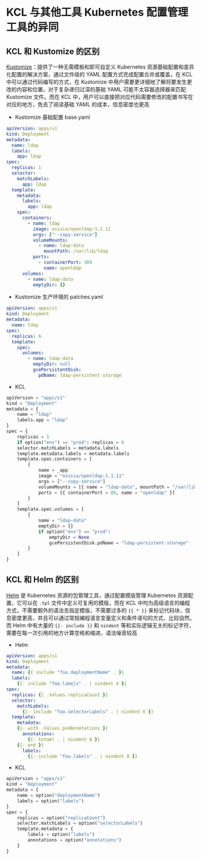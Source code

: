 
# KCL 与其他工具 Kubernetes 配置管理工具的异同

## KCL 和 Kustomize 的区别

[Kustomize](https://kustomize.io/)：提供了一种无需模板和即可自定义 Kubernetes 资源基础配置和差异化配置的解决方案，通过文件级的 YAML 配置方式完成配置合并或覆盖，在 KCL 中可以通过代码编写的方式，在 Kustomize 中用户需要更详细地了解将要发生更改的内容和位置，对于复杂递归过深的基础 YAML 可能不太容器选择器来匹配 Kustomize 文件。而在 KCL 中，用户可以直接把对应代码需要修改的配置书写在对应的地方，免去了阅读基础 YAML 的成本，信息密度也更高

+ Kustomize 基础配置 base.yaml

```yaml
apiVersion: apps/v1
kind: Deployment
metadata:
  name: ldap
  labels:
    app: ldap
spec:
  replicas: 1
  selector:
    matchLabels:
      app: ldap
  template:
    metadata:
      labels:
        app: ldap
    spec:
      containers:
        - name: ldap
          image: osixia/openldap:1.1.11
          args: ["--copy-service"]
          volumeMounts:
            - name: ldap-data
              mountPath: /var/lib/ldap
          ports:
            - containerPort: 389
              name: openldap
      volumes:
        - name: ldap-data
          emptyDir: {}
```

+ Kustomize 生产环境的 patches.yaml

```yaml
apiVersion: apps/v1
kind: Deployment
metadata:
  name: ldap
spec:
  replicas: 6
  template:
    spec:
      volumes:
        - name: ldap-data
          emptyDir: null
          gcePersistentDisk:
            pdName: ldap-persistent-storage
```

+ KCL

```python
apiVersion = "apps/v1"
kind = "Deployment"
metadata = {
    name = "ldap"
    labels.app = "ldap"
}
spec = {
    replicas = 1
    if option("env") == "prod": replicas = 6
    selector.matchLabels = metadata.labels
    template.metadata.labels = metadata.labels
    template.spec.containers = [
        {
            name = _app
            image = "osixia/openldap:1.1.11"
            args = ["--copy-service"]
            volumeMounts = [{ name = "ldap-data", mountPath = "/var/lib/ldap" }]
            ports = [{ containerPort = 80, name = "openldap" }]
        }
    ]
    template.spec.volumes = [
        {
            name = "ldap-data"
            emptyDir = {}
            if option("env") == "prod":
                emptyDir = None
                gcePersistentDisk.pdName = "ldap-persistent-storage"
        }
    ]
}
```

## KCL 和 Helm 的区别

[Helm](https://helm.sh/) 是 Kubernetes 资源的包管理工具，通过配置模版管理 Kubernetes 资源配置，它可以在 `.tpl` 文件中定义可复用的模版，而在 KCL 中均为高级语言的编程方式，不需要额外的语法去指定模版，不需要过多的 `{{ * }}` 来标记代码块，信息密度更高，并且可以通过常规编程语言变量定义和条件语句的方式，比较自然。而 Helm 中有大量的 `{{- include }}` 和 `nindent` 等和实际逻辑无关的标记字符，需要在每一次引用的地方计算空格和缩进，语法噪音较高

+ Helm

```yaml
apiVersion: apps/v1
kind: Deployment
metadata:
  name: {{ include "foo.deploymentName" . }}
  labels:
    {{- include "foo.labels" . | nindent 4 }}
spec:
  replicas: {{ .Values.replicaCount }}
  selector:
    matchLabels:
      {{- include "foo.selectorLabels" . | nindent 6 }}
  template:
    metadata:
    {{- with .Values.podAnnotations }}
      annotations:
        {{- toYaml . | nindent 8 }}
    {{- end }}
      labels:
        {{- include "foo.labels" . | nindent 8 }}
```

+ KCL

```python
apiVersion = "apps/v1"
kind = "Deployment"
metadata = {
    name = option("deploymentName")
    labels = option("labels")
}
spec = {
    replicas = option("replicaCount")
    selector.matchLabels = option("selectorLabels")
    template.metadata = {
        labels = option("labels")
        annotations = option("annotations")
    }
}
```
